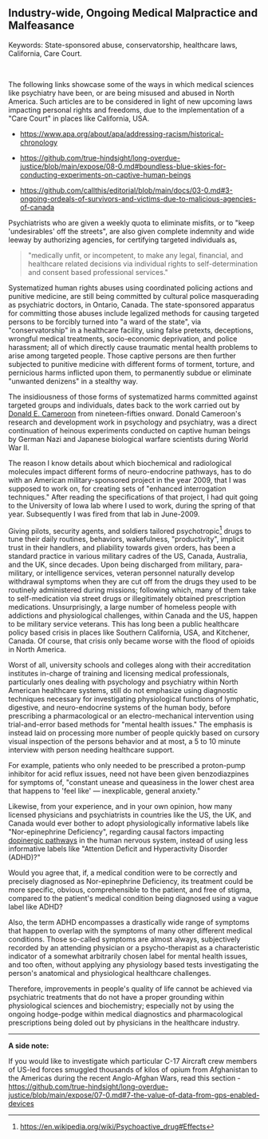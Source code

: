 ## Industry-wide, Ongoing Medical Malpractice and Malfeasance

Keywords: State-sponsored abuse, conservatorship, healthcare laws, California, Care Court.

<br>

The following links showcase some of the ways in which medical sciences like psychiatry have been, or are being misused and abused in North America. Such articles are to be considered in light of new upcoming laws impacting personal rights and freedoms, due to the implementation of a "Care Court" in places like California, USA. 

- https://www.apa.org/about/apa/addressing-racism/historical-chronology

- https://github.com/true-hindsight/long-overdue-justice/blob/main/expose/08-0.md#boundless-blue-skies-for-conducting-experiments-on-captive-human-beings

- https://github.com/callthis/editorial/blob/main/docs/03-0.md#3-ongoing-ordeals-of-survivors-and-victims-due-to-malicious-agencies-of-canada

Psychiatrists who are given a weekly quota to eliminate misfits, or to "keep 'undesirables' off the streets", are also given complete indemnity and wide leeway by authorizing agencies, for certifying targeted individuals as, 

>"medically unfit, or incompetent, to make any legal, financial, and healthcare related decisions via individual rights to self-determination and consent based professional services." 

Systematized human rights abuses using coordinated policing actions and punitive medicine, are still being committed by cultural police masquerading as psychiatric doctors, in Ontario, Canada. The state-sponsored apparatus for committing those abuses include legalized methods for causing targeted persons to be forcibly turned into "a ward of the state", via "conservatorship" in a healthcare facility, using false pretexts, deceptions, wrongful medical treatments, socio-economic deprivation, and police harassment; all of which directly cause traumatic mental health problems to arise among targeted people. Those captive persons are then further subjected to punitive medicine with different forms of torment, torture, and pernicious harms inflicted upon them, to permanently subdue or eliminate "unwanted denizens" in a stealthy way.  

The insidiousness of those forms of systematized harms committed against targeted groups and individuals, dates back to the work carried out by [Donald E. Cameroon](https://en.wikipedia.org/wiki/Donald_Ewen_Cameron) from nineteen-fifties onward. Donald Cameroon's research and development work in psychology and psychiatry, was a direct continuation of heinous experiments conducted on captive human beings by German Nazi and Japanese biological warfare scientists during World War II. 

The reason I know details about which biochemical and radiological molecules impact different forms of neuro-endocrine pathways, has to do with an American military-sponsored project in the year 2009, that I was supposed to work on, for creating sets of "enhanced interrogation techniques." After reading the specifications of that project, I had quit going to the University of Iowa lab where I used to work, during the spring of that year. Subsequently I was fired from that lab in June-2009.

Giving pilots, security agents, and soldiers tailored psychotropic[^1] drugs to tune their daily routines, behaviors, wakefulness, "productivity", implicit trust in their handlers, and pliability towards given orders, has been a standard practice in various military cadres of the US, Canada, Australia, and the UK, since decades. Upon being discharged from military, para-military, or intelligence services, veteran personnel naturally develop withdrawal symptoms when they are cut off from the drugs they used to be routinely administered during missions; following which, many of them take to self-medication via street drugs or illegitimately obtained prescription medications. Unsurprisingly, a large number of homeless people with addictions and physiological challenges, within Canada and the US, happen to be military service veterans. This has long been a public healthcare policy based crisis in places like Southern California, USA, and Kitchener, Canada. Of course, that crisis only became worse with the flood of opioids in North America. 

Worst of all, university schools and colleges along with their accreditation institutes in-charge of training and licensing medical professionals, particularly ones dealing with psychology and psychiatry within North American healthcare systems, still do not emphasize using diagnostic techniques necessary for investigating physiological functions of lymphatic, digestive, and neuro-endocrine systems of the human body, before prescribing a pharmacological or an electro-mechanical intervention using trial-and-error based methods for "mental health issues." The emphasis is instead laid on processing more number of people quickly based on cursory visual inspection of the persons behavior and at most, a 5 to 10 minute interview with person needing healthcare support. 

For example, patients who only needed to be prescribed a proton-pump inhibitor for acid reflux issues, need not have been given benzodiazpines for symptoms of, "constant unease and queasiness in the lower chest area that happens to 'feel like' — inexplicable, general anxiety." 

Likewise, from your experience, and in your own opinion, how many licensed physicians and psychiatrists in countries like the US, the UK, and Canada would ever bother to adopt physiologically informative labels like "Nor-epinephrine Deficiency", regarding causal factors impacting [dopinergic pathways](https://en.wikipedia.org/wiki/Dopaminergic_pathways) in the human nervous system, instead of using less informative labels like "Attention Deficit and Hyperactivity Disorder (ADHD)?" 

Would you agree that, if, a medical condition were to be correctly and precisely diagnosed as Nor-epinephrine Deficiency, its treatment could be more specific, obvious, comprehensible to the patient, and free of stigma, compared to the patient's medical condition being diagnosed using a vague label like ADHD? 

Also, the term ADHD encompasses a drastically wide range of symptoms that happen to overlap with the symptoms of many other different medical conditions. Those so-called symptoms are almost always, subjectively recorded by an attending physician or a psycho-therapist as a characteristic indicator of a somewhat arbitrarily chosen label for mental health issues, and too often, without applying any physiology based tests investigating the person's anatomical and physiological healthcare challenges.  

Therefore, improvements in people's quality of life cannot be achieved via psychiatric treatments that do not have a proper grounding within physiological sciences and biochemistry; especially not by using the ongoing hodge-podge within medical diagnostics and pharmacological prescriptions being doled out by physicians in the healthcare industry. 

---

**A side note:**

If you would like to investigate which particular C-17 Aircraft crew members of US-led forces smuggled thousands of kilos of opium from Afghanistan to the Americas during the recent Anglo-Afghan Wars, read this section - https://github.com/true-hindsight/long-overdue-justice/blob/main/expose/07-0.md#7-the-value-of-data-from-gps-enabled-devices 

[^1]: https://en.wikipedia.org/wiki/Psychoactive_drug#Effects